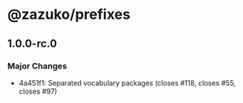 # @zazuko/prefixes

## 1.0.0-rc.0

### Major Changes

- 4a451f1: Separated vocabulary packages (closes #118, closes #55, closes #97)
